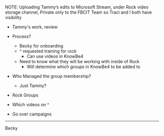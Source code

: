 NOTE: Uploading Tammy’s edits to Microsoft Stream, under Rock video storage channel, Private only to the FBCIT Team so Traci and I both have visibility



- Tammy's work, review
- Process?
	- Becky for onboarding
	- ^ requested training for rock
		- Can use videos in KnowBe4
	- Need to know what they will be working with inside of Rock
		- Will determine which groups in KnowBe4 to be added to
- Who Managed the group membership?
	- Just Tammy?


- Rock Groups
- Which videos on ^
- Go over campaigns


---
Becky